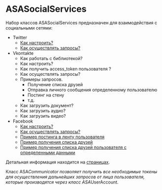 # ASASocialServices

Набор классов ASASocialServices предназначен для взаимодействия с социальными сетями:
* Twitter
  * [Как настроить?](https://github.com/AndrewShmig/ASASocialServices/wiki/DPTwitterCommunicator)
  * [Как осуществлять запросы?](https://github.com/AndrewShmig/ASASocialServices/wiki/DPTwitterUserAccount)
* Vkontakte
  * Как работать с библиотекой?
  * Как настроить?
  * Как получить access_token пользователя ?
  * Как осуществлять запросы?
  * Примеры запросов.
     * Получение списка друзей
     * Отправка личного сообщения определенному пользователю
     * Постинг на стену
     * т.д.
  * Как загрузить документ?
  * Как загрузить аудио?
  * Как загрузить видео?
* Facebook
  * [Как настроить?](https://github.com/AndrewShmig/ASASocialServices/wiki/DPFacebookCommunicator)
  * [Как осуществлять запросы?](https://github.com/AndrewShmig/ASASocialServices/wiki/DPFacebookUserAccount)
  * [Пример постинга в ленту пользователя](https://github.com/AndrewShmig/ASASocialServices/wiki/%5BUserGuide%5D-Как-осуществить-постинг-в-ленту-пользователя-Facebook)
  * [Пример получения списка друзей](https://github.com/AndrewShmig/ASASocialServices/wiki/%5BUserGuide%5D-Как-получить-список-друзей-пользователя-Facebook)
  * [Пример получения списка друзей пользователя с определенными данными](https://github.com/AndrewShmig/ASASocialServices/wiki/%5BUserGuide%5D-Как-получить-список-друзей-пользователя-Facebook-с-определенной-иформацией)

Детальная информация находится на [страницах](https://github.com/AndrewShmig/ASASocialServices/wiki/_pages).

Класс ASA*Communicator позволяет получить все необходимые токены для осуществления дальнейших запросов от лица пользователя, которые производятся через класс ASA*UserAccount.
